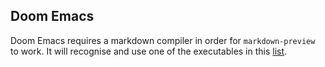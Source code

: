 ## Doom Emacs

Doom Emacs requires a markdown compiler in order for `markdown-preview` to work. It will recognise and use one of the executables in this [list](https://github.com/doomemacs/doomemacs/blob/develop/modules/lang/markdown/README.org#markdown-preview).
